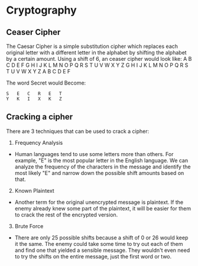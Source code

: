 # Cryptography

## Ceaser Cipher

The Caesar Cipher is a simple substitution cipher which replaces each original letter with a different letter in the alphabet by shifting the alphabet by a certain amount.
Using a shift of 6, an ceaser cipher would look like:
A	B	C	D	E	F	G	H	I	J	K	L	M	N	O	P	Q	R	S	T	U	V	W	X	Y	Z
G	H	I	J	K	L	M	N	O	P	Q	R	S	T	U	V	W	X	Y	Z	A	B	C	D	E	F

The word Secret would Become:
```
S	E	C	R	E	T
Y	K	I	X	K	Z
```
## Cracking a cipher
There are 3 techniques that can be used to crack a cipher:
1. Frequency Analysis
  - Human languages tend to use some letters more than others. For example, "E" is the most popular letter in the English language. We can analyze the frequency of the characters in the message and identify the most likely "E" and narrow down the possible shift amounts based on that.
2. Known Plaintext
  - Another term for the original unencrypted message is plaintext. If the enemy already knew some part of the plaintext, it will be easier for them to crack the rest of the encrypted version.
3. Brute Force
  - There are only 25 possible shifts because a shift of 0 or 26 would keep it the same. The enemy could take some time to try out each of them and find one that yielded a sensible message. They wouldn't even need to try the shifts on the entire message, just the first word or two.
